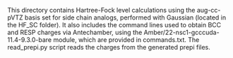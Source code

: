 This directory contains Hartree-Fock level calculations using the aug-cc-pVTZ basis set for side chain analogs, performed with Gaussian (located in the HF_SC folder). It also includes the command lines used to obtain BCC and RESP charges via Antechamber, using the Amber/22-nsc1-gcccuda-11.4-9.3.0-bare module, which are provided in commands.txt. The read_prepi.py script reads the charges from the generated prepi files.
